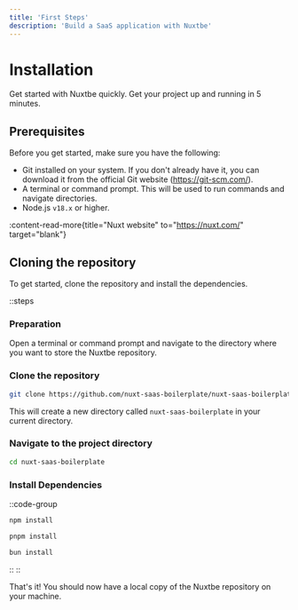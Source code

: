 ```yaml
---
title: 'First Steps'
description: 'Build a SaaS application with Nuxtbe'
---
```


# Installation

Get started with Nuxtbe quickly. Get your project up and running in 5 minutes.

## Prerequisites
Before you get started, make sure you have the following:

- Git installed on your system. If you don't already have it, you can download it from the official Git website (https://git-scm.com/).
- A terminal or command prompt. This will be used to run commands and navigate directories.
- Node.js `v18.x` or higher.

:content-read-more{title="Nuxt website" to="https://nuxt.com/" target="blank"}

## Cloning the repository

To get started, clone the repository and install the dependencies.

::steps
### Preparation
Open a terminal or command prompt and navigate to the directory where you want to store the Nuxtbe repository.
### Clone the repository

```bash
git clone https://github.com/nuxt-saas-boilerplate/nuxt-saas-boilerplate.git
``` 
This will create a new directory called `nuxt-saas-boilerplate` in your current directory.

### Navigate to the project directory

```bash
cd nuxt-saas-boilerplate
```

### Install Dependencies

::code-group
```bash [npm]
npm install
```
```bash [pnpm]
pnpm install
```
```bash [bun]
bun install
```
::
::

That's it! You should now have a local copy of the Nuxtbe repository on your machine.

